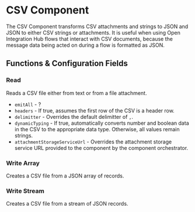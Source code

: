 # CSV Component

The CSV Component transforms CSV attachments and strings to JSON and JSON to either CSV strings or attachments. It is useful when using Open Integration Hub flows that interact with CSV documents, because the message data being acted on during a flow is formatted as JSON.

## Functions & Configuration Fields

### Read
Reads a CSV file either from text or from a file attachment.

- `emitAll` - ?
- `headers` - If true, assumes the first row of the CSV is a header row.
- `delimitter` - Overrides the default delimitter of `,`.
- `dynamicTyping` - If true, automatically converts number and boolean data in the CSV to the appropriate data type. Otherwise, all values remain strings.
- `attachmentStorageServiceUrl` - Overrides the attachment storage service URL provided to the component by the component orchestrator.

### Write Array
Creates a CSV file from a JSON array of records.

### Write Stream
Creates a CSV file from a stream of JSON records.

